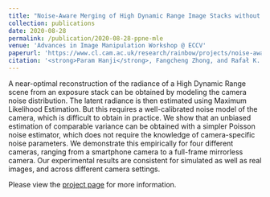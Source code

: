```yaml
---
title: "Noise-Aware Merging of High Dynamic Range Image Stacks without Camera Calibration"
collection: publications
date: 2020-08-28
permalink: /publication/2020-08-28-ppne-mle
venue: 'Advances in Image Manipulation Workshop @ ECCV'
paperurl: 'https://www.cl.cam.ac.uk/research/rainbow/projects/noise-aware-merging/2020-ppne-mle.pdf'
citation: '<strong>Param Hanji</strong>, Fangcheng Zhong, and Rafał K. Mantiuk. &quot;Noise-aware merging of high dynamic range image stacks without camera calibration&quot;. In <i>Proceedings of the European Conference on Computer Vision (ECCV) Workshops</i>, pages 376–391. Springer, 2020.'
---
```


A near-optimal reconstruction of the radiance of a High Dynamic Range scene from an exposure stack can be obtained by modeling the camera noise distribution. The latent radiance is then estimated using Maximum Likelihood Estimation. But this requires a well-calibrated noise model of the camera, which is difficult to obtain in practice. We show that an unbiased estimation of comparable variance can be obtained with a simpler Poisson noise estimator, which does not require the knowledge of camera-specific noise parameters. We demonstrate this empirically for four different cameras, ranging from a smartphone camera to a full-frame mirrorless camera. Our experimental results are consistent for simulated as well as real images, and across different camera settings.

Please view the [project page](https://www.cl.cam.ac.uk/research/rainbow/projects/noise-aware-merging/) for more information.
